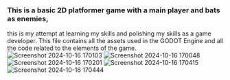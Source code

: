 ### This is a basic 2D platformer game with a main player and bats as enemies, 
this is my attempt at learning my skills and polishing my skills as a game developer.
This file contains all the assets used in the GODOT Engine and all the code related to the elements of the game.
![Screenshot 2024-10-16 170103](https://github.com/user-attachments/assets/60c80591-861a-416a-bb05-2c785662f6f1)
![Screenshot 2024-10-16 170048](https://github.com/user-attachments/assets/81dbaebb-6922-4a4b-aafe-ded887e3be34)
![Screenshot 2024-10-16 170201](https://github.com/user-attachments/assets/c6ddbaf4-e70f-4099-abef-4e6f6f8bb739)
![Screenshot 2024-10-16 170415](https://github.com/user-attachments/assets/4ba2fd2c-3213-4abe-b0e9-1e70d951124e)
![Screenshot 2024-10-16 170444](https://github.com/user-attachments/assets/70b609bd-8cf3-4efa-afe4-fbd7b4a302e0)




